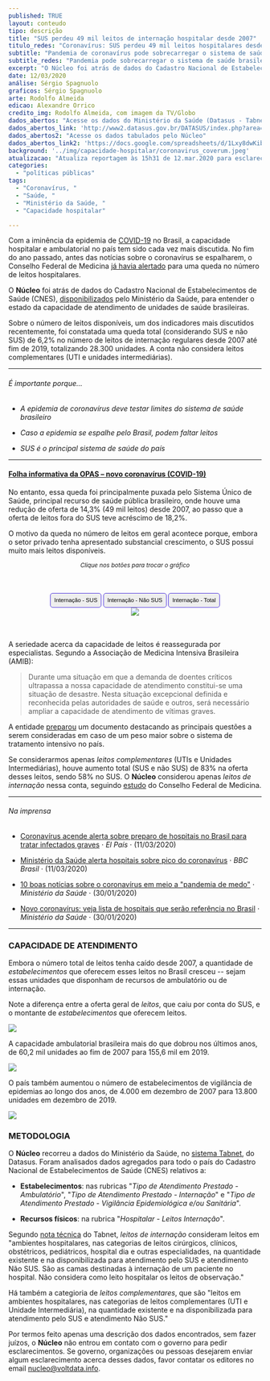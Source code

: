```yaml
---
published: TRUE
layout: conteudo
tipo: descrição
title: "SUS perdeu 49 mil leitos de internação hospitalar desde 2007"
titulo_redes: "Coronavírus: SUS perdeu 49 mil leitos hospitalares desde 2007"
subtitle: "Pandemia de coronavírus pode sobrecarregar o sistema de saúde brasileiro. O número de leitos disponíveis teve queda total (SUS e não SUS) de 6,2% desde 2007 até 2019, numa perda de 28.300 unidades."
subtitle_redes: "Pandemia pode sobrecarregar o sistema de saúde brasileiro; dados são do Ministério da Saúde."
excerpt: "O Núcleo foi atrás de dados do Cadastro Nacional de Estabelecimentos de Saúde (CNES), disponibilizados pelo Ministério da Saúde, para entender o estado da capacidade de atendimento de unidades de saúde brasileiras. Sobre o número de leitos disponíveis, um dos indicadores mais discutidos recentemente, foi constatada uma queda total (SUS e não SUS) de 6,2% no número de leitos de internação desde 2007 até fim de 2019, numa perda total de 28.300 unidades."
date: 12/03/2020
análise: Sérgio Spagnuolo
graficos: Sérgio Spagnuolo
arte: Rodolfo Almeida
edicao: Alexandre Orrico
credito_img: Rodolfo Almeida, com imagem da TV/Globo
dados_abertos: "Acesse os dados do Ministério da Saúde (Datasus - Tabnet)"
dados_abertos_link: 'http://www2.datasus.gov.br/DATASUS/index.php?area=0204'
dados_abertos2: "Acesse os dados tabulados pelo Núcleo"
dados_abertos_link2: 'https://docs.google.com/spreadsheets/d/1Lxy8dwKibGilFYT_VLYo6LMLR5XnGjKa9TgJWsKHNV8/edit?usp=sharing'
background: '../img/capacidade-hospitalar/coronavirus_coverum.jpeg'
atualizacao: "Atualiza reportagem às 15h31 de 12.mar.2020 para esclarecer na metodologia que a análise trata dos leitos de internação, e não considera os chamados leitos complementares (UTI e unidades intermediárias). Atualiza reportagem às 15h48 de 12.mar.2020 com informações sobre leitos complementares."
categories:
  - "políticas públicas"
tags:
  - "Coronavírus, "
  - "Saúde, "
  - "Ministério da Saúde, "
  - "Capacidade hospitalar"

---
```


Com a iminência da epidemia de [COVID-19](https://www.paho.org/bra/index.php?option=com_content&view=article&id=6101:folha-informativa-novo-coronavirus-2019-ncov&Itemid=875) no Brasil, a capacidade hospitalar e ambulatorial no país tem sido cada vez mais discutida. No fim do ano passado, antes das notícias sobre o coronavírus se espalharem, o Conselho Federal de Medicina [já havia alertado](https://www.amib.org.br/noticia/nid/cfm-alerta-falta-de-financiamento-impacta-no-numero-de-leitos-e-prejudica-trabalho-medico/) para uma queda no número de leitos hospitalares.

O **Núcleo** foi atrás de dados do Cadastro Nacional de Estabelecimentos de Saúde (CNES), [disponibilizados](http://www2.datasus.gov.br/DATASUS/index.php?area=0204) pelo Ministério da Saúde, para entender o estado da capacidade de atendimento de unidades de saúde brasileiras.

Sobre o número de leitos disponíveis, um dos indicadores mais discutidos recentemente, foi constatada uma queda total (considerando SUS e não SUS) de 6,2% no número de leitos de internação regulares desde 2007 até fim de 2019, totalizando 28.300 unidades. A conta não considera leitos complementares (UTI e unidades intermediárias).


---

###### É importante porque...

- *A epidemia de coronavírus deve testar limites do sistema de saúde brasileiro*

- *Caso a epidemia se espalhe pelo Brasil, podem faltar leitos*

- *SUS é o principal sistema de saúde do país*

---

#### [Folha informativa da OPAS – novo coronavírus (COVID-19)](https://www.paho.org/bra/index.php?option=com_content&view=article&id=6101:folha-informativa-novo-coronavirus-2019-ncov&Itemid=875)

No entanto, essa queda foi principalmente puxada pelo Sistema Único de Saúde, principal recurso de saúde pública brasileiro, onde houve uma redução de oferta de 14,3% (49 mil leitos) desde 2007, ao passo que a oferta de leitos fora do SUS teve acréscimo de 18,2%.  

O motivo da queda no número de leitos em geral acontece porque, embora o setor privado tenha apresentado substancial crescimento, o SUS possui muito mais leitos disponíveis.

<p style="text-align:center"><i class="far fa-hand-pointer"></i> <small><em>Clique nos botões para trocar o gráfico</em></small></p>

<div id="content">
<div id="thumb_img" class="cf">
  <button class="active botao" onclick="changeimg('../img/capacidade-hospitalar/nucleo_internacao_sus.png',this);">Internação - SUS
  </button>
  <button class="botao" onclick="changeimg('../img/capacidade-hospitalar/nucleo_internacao_naosus.png',this);">Internação - Não SUS
  </button>
  <button class="botao" onclick="changeimg('../img/capacidade-hospitalar/nucleo_internacao_total.png',this);">Internação - Total
</button>
</div>
  <div id="featured_img">
    <img id="img" src="../img/capacidade-hospitalar/nucleo_internacao_sus.png">
  </div>
</div>

A seriedade acerca da capacidade de leitos é reassegurada por especialistas. Segundo a Associação de Medicina Intensiva Brasileira (AMIB):

> Durante uma situação em que a demanda de doentes críticos ultrapassa a nossa capacidade de atendimento constitui-se uma situação de desastre. Nesta situação excepcional definida e reconhecida pelas autoridades de saúde e outros, será necessário ampliar a capacidade de atendimento de vítimas graves.

A entidade [preparou](https://www.amib.org.br/fileadmin/user_upload/Aumento.Capacidade.COVID19.Versao10.03.pdf) um documento destacando as principais questões a serem consideradas em caso de um peso maior sobre o sistema de tratamento intensivo no país.

Se considerarmos apenas _leitos complementares_ (UTIs e Unidades Intermediárias), houve aumento total (SUS e não SUS) de 83% na oferta desses leitos, sendo 58% no SUS. O **Núcleo** considerou apenas _leitos de internação_ nessa conta, seguindo [estudo](https://portal.cfm.org.br/index.php?option=com_content&view=article&id=27721:2018-07-12-14-05-59&catid=3) do Conselho Federal de Medicina.

---

###### Na imprensa

* [Coronavírus acende alerta sobre preparo de hospitais no Brasil para tratar infectados graves](https://brasil.elpais.com/brasil/2020-03-12/coronavirus-acende-alerta-sobre-preparo-de-hospitais-no-brasil-para-tratar-infectados-graves.html) &sdot; *El País* &sdot; (11/03/2020)

* [Ministério da Saúde alerta hospitais sobre pico do coronavírus](https://www.bbc.com/portuguese/geral-51736012) &sdot; *BBC Brasil* &sdot; (11/03/2020)

* [10 boas notícias sobre o coronavírus em meio a "pandemia de medo"](https://saude.gov.br/noticias/agencia-saude/46249-novo-coronavirus-veja-lista-de-hospitais-que-serao-referencia-no-brasil) &sdot; *Ministério da Saúde* &sdot; (30/01/2020)

* [Novo coronavírus: veja lista de hospitais que serão referência no Brasil](https://saude.gov.br/noticias/agencia-saude/46249-novo-coronavirus-veja-lista-de-hospitais-que-serao-referencia-no-brasil) &sdot; *Ministério da Saúde* &sdot; (30/01/2020)



---

### CAPACIDADE DE ATENDIMENTO

Embora o número total de leitos tenha caído desde 2007, a quantidade de *estabelecimentos* que oferecem esses leitos no Brasil cresceu -- sejam essas unidades que disponham de recursos de ambulatório ou de internação.

Note a diferença entre a oferta geral de *leitos*, que caiu por conta do SUS, e o montante de *estabelecimentos* que oferecem leitos.

![](../img/capacidade-hospitalar/nucleo_internacao_cnes.png)

A capacidade ambulatorial brasileira mais do que dobrou nos últimos anos, de 60,2 mil unidades ao fim de 2007 para 155,6 mil em 2019.

![](../img/capacidade-hospitalar/nucleo_ambulatorio_cnes.png)

O país também aumentou o número de estabelecimentos de vigilância de epidemias ao longo dos anos, de 4.000 em dezembro de 2007 para 13.800 unidades em dezembro de 2019.

![](../img/capacidade-hospitalar/nucleo_epidemio_cnes.png)

### METODOLOGIA

O **Núcleo** recorreu a dados do Ministério da Saúde, no [sistema Tabnet](http://www2.datasus.gov.br/DATASUS/index.php?area=0204), do Datasus. Foram analisados dados agregados para todo o país do Cadastro Nacional de Estabelecimentos de Saúde (CNES) relativos a:

- **Estabelecimentos**: nas rubricas "_Tipo de Atendimento Prestado - Ambulatório_", "_Tipo de Atendimento Prestado - Internação_" e "_Tipo de Atendimento Prestado - Vigilância Epidemiológica e/ou Sanitária_".

- **Recursos físicos**: na rubrica "_Hospitalar - Leitos Internação_".

Segundo [nota técnica](http://tabnet.datasus.gov.br/cgi/cnes/NT_RecursosF%C3%ADsicos.htm) do Tabnet, _leitos de internação_ consideram leitos em "ambientes hospitalares, nas categorias de leitos cirúrgicos, clínicos, obstétricos, pediátricos, hospital dia e outras especialidades, na quantidade existente e na disponibilizada para atendimento pelo SUS e atendimento Não SUS. São as camas destinadas à internação de um paciente no hospital. Não considera como leito hospitalar os leitos de observação."

Há também a categioria de _leitos complementares_, que são "leitos em ambientes hospitalares, nas categorias de leitos complementares (UTI e Unidade Intermediária), na quantidade existente e na disponibilizada para atendimento pelo SUS e atendimento Não SUS."

Por termos feito apenas uma descrição dos dados encontrados, sem fazer juízos, o **Núcleo** não entrou em contato com o governo para pedir esclarecimentos. Se governo, organizações ou pessoas desejarem enviar algum esclarecimento acerca desses dados, favor contatar os editores no email [nucleo@voltdata.info](mailto:nucleo@voltdata.info).



<style>
.botao {
  border-radius: 5px;
  background-color: #eeeeee;
  padding: 5px 7px;
  font-size: 0.8em;
  line-height: 1.5em;
  border: 1px solid #4b31dd
}

.botao:hover {
  background-color: #4b31dd;
  color: #fff;
}

.cf:before, .cf:after {
	 content: "";
	 display: table;
}
 .cf:after {
	 clear: both;
}
 .cf {
	 zoom: 1;
}
 #content {
	 max-width: 650px;
	 margin: 3rem auto;
	 text-align: center;
}
 #featured_img img, #thumb_img img {
	 max-width: 100%;
}
 #thumb_img {
	 margin-top: 2%;
}
 #thumb_img img {
	 float: left;
	 max-width: 32%;
	 width: 32%;
	 cursor: pointer;
	 margin-right: 2%;
	 border: 2px solid #eee;
	 box-sizing: border-box;
}
 #thumb_img img.active {
	 border: 2px solid #cac6b8;
}
 #thumb_img img:last-child {
	 margin-right: 0;
}

</style>

<script>
function changeimg(url,e) {
  document.getElementById("img").src = url;
  let nodes = document.getElementById("thumb_img");
  let img_child = nodes.children;
  for (i = 0; i < img_child.length; i++) {
    img_child[i].classList.remove('active')
  }
  e.classList.add('active');

}
</script>
